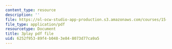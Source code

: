```yaml
---
content_type: resource
description: ''
file: https://ol-ocw-studio-app-production.s3.amazonaws.com/courses/15-401-finance-theory-i-fall-2008/6252f95389f4b0483e848073d77ca9a5_tL7Lcl90Sc0.pdf
file_type: application/pdf
resourcetype: Document
title: 3play pdf file
uid: 6252f953-89f4-b048-3e84-8073d77ca9a5
---
```

